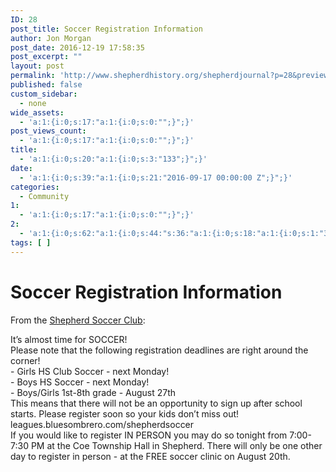 ```yaml
---
ID: 28
post_title: Soccer Registration Information
author: Jon Morgan
post_date: 2016-12-19 17:58:35
post_excerpt: ""
layout: post
permalink: 'http://www.shepherdhistory.org/shepherdjournal?p=28&preview=true&preview_id=28'
published: false
custom_sidebar:
  - none
wide_assets:
  - 'a:1:{i:0;s:17:"a:1:{i:0;s:0:"";}";}'
post_views_count:
  - 'a:1:{i:0;s:17:"a:1:{i:0;s:0:"";}";}'
title:
  - 'a:1:{i:0;s:20:"a:1:{i:0;s:3:"133";}";}'
date:
  - 'a:1:{i:0;s:39:"a:1:{i:0;s:21:"2016-09-17 00:00:00 Z";}";}'
categories:
  - Community
1:
  - 'a:1:{i:0;s:17:"a:1:{i:0;s:0:"";}";}'
2:
  - 'a:1:{i:0;s:62:"a:1:{i:0;s:44:"s:36:"a:1:{i:0;s:18:"a:1:{i:0;s:1:"3";}";}";";}";}'
tags: [ ]
---
```

<h1 class="c2 c4">Soccer Registration Information</h1>

From the <a class="c1" href="https://www.google.com/url?q=https://www.facebook.com/shepherdsoccerclub/posts/1337949992899652&amp;sa=D&amp;ust=1470959532118000&amp;usg=AFQjCNEQ1M0hiIj3zIAndHp8OK2adb8nSg">Shepherd Soccer Club</a>:

It’s almost time for SOCCER!<br />Please note that the following registration deadlines are right around the corner!<br />- Girls HS Club Soccer - next Monday!<br />- Boys HS Soccer - next Monday!<br />- Boys/Girls 1st-8th grade - August 27th<br />This means that there will not be an opportunity to sign up after school starts. Please register soon so your kids don’t miss out!<br />leagues.bluesombrero.com/shepherdsoccer<br />If you would like to register IN PERSON you may do so tonight from 7:00-7:30 PM at the Coe Township Hall in Shepherd. There will only be one other day to register in person - at the FREE soccer clinic on August 20th.